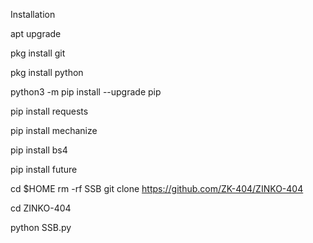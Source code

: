Installation

apt upgrade

pkg install git

pkg install python

python3 -m pip install --upgrade pip

pip install requests

pip install mechanize

pip install bs4

pip install future

cd $HOME 
rm -rf SSB
git clone https://github.com/ZK-404/ZINKO-404

cd ZINKO-404

python SSB.py
